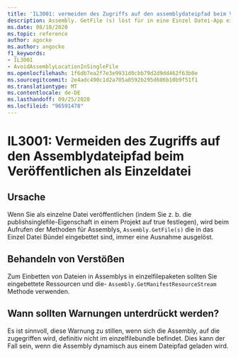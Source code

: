 ```yaml
---
title: 'IL3001: vermeiden des Zugriffs auf den assemblydateipfad beim Veröffentlichen als einzelne Datei (Code Analyse)'
description: Assembly. GetFile (s) löst für in eine Einzel Datei-App eingebettete Assemblys aus.
ms.date: 08/18/2020
ms.topic: reference
author: agocke
ms.author: angocke
f1_keywords:
- IL3001
- AvoidAssemblyLocationInSingleFile
ms.openlocfilehash: 1f6db7ea2f7e3e9931d0cbb79d2d9dd462f63b0e
ms.sourcegitcommit: 2e4adc490c1d2a705a0592b295d606b10b9f51f1
ms.translationtype: MT
ms.contentlocale: de-DE
ms.lasthandoff: 09/25/2020
ms.locfileid: "96591478"
---
```

# <a name="il3001-avoid-accessing-assembly-file-path-when-publishing-as-a-single-file"></a>IL3001: Vermeiden des Zugriffs auf den Assemblydateipfad beim Veröffentlichen als Einzeldatei

## <a name="cause"></a>Ursache

Wenn Sie als einzelne Datei veröffentlichen (indem Sie z. b. die publishsinglefile-Eigenschaft in einem Projekt auf true festlegen), wird beim Aufrufen der Methoden für Assemblys, `Assembly.GetFile(s)` die in das Einzel Datei Bündel eingebettet sind, immer eine Ausnahme ausgelöst.

## <a name="how-to-fix-violations"></a>Behandeln von Verstößen

Zum Einbetten von Dateien in Assemblys in einzelfilepaketen sollten Sie eingebettete Ressourcen und die- `Assembly.GetManifestResourceStream` Methode verwenden.

## <a name="when-to-suppress-warnings"></a>Wann sollten Warnungen unterdrückt werden?

Es ist sinnvoll, diese Warnung zu stillen, wenn sich die Assembly, auf die zugegriffen wird, definitiv nicht im einzelfilebundle befindet. Dies kann der Fall sein, wenn die Assembly dynamisch aus einem Dateipfad geladen wird.
